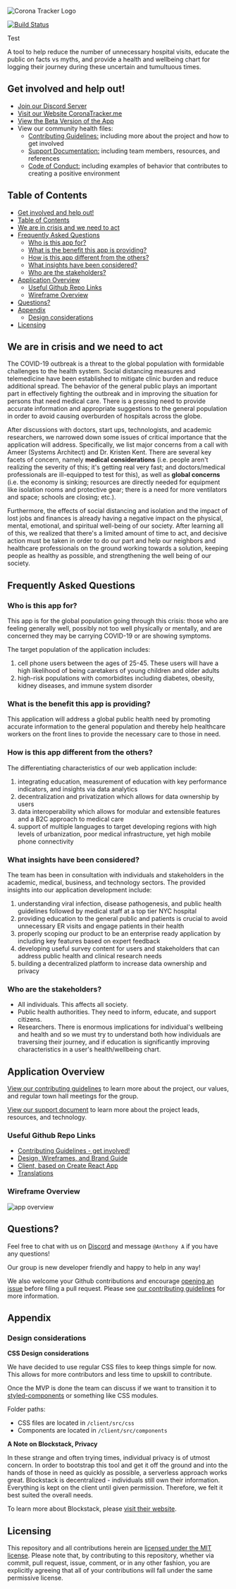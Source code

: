 ![Corona Tracker Logo](https://dg1fd6ea8poyj.cloudfront.net/images/Logo_CORONATRACKER_Text_Logo.png)

[![Build Status](http://img.shields.io/travis/COVID-19-electronic-health-system/Corona-tracker/master.svg?style=for-the-badge)](https://travis-ci.org/COVID-19-electronic-health-system/Corona-tracker)

Test

A tool to help reduce the number of unnecessary hospital visits, educate the public on facts vs myths, and provide a health and wellbeing chart for logging their journey during these uncertain and tumultuous times.

## Get involved and help out!

- [Join our Discord Server](https://discord.gg/pPERUuv)
- [Visit our Website CoronaTracker.me](https://coronatracker.me)
- [View the Beta Version of the App](https://coronatrackerbeta.com)
- View our community health files:
    - [Contributing Guidelines:](https://github.com/COVID-19-electronic-health-system/.github/blob/master/CONTRIBUTING.md) including more about the project and how to get involved
    - [Support Documentation:](https://github.com/COVID-19-electronic-health-system/.github/blob/master/SUPPORT.md) including team members, resources, and references
    - [Code of Conduct:](https://github.com/COVID-19-electronic-health-system/.github/blob/master/CODE_OF_CONDUCT.md) including examples of behavior that contributes to creating a positive environment

## Table of Contents

<!-- TOC -->

- [Get involved and help out!](#get-involved-and-help-out)
- [Table of Contents](#table-of-contents)
- [We are in crisis and we need to act](#we-are-in-crisis-and-we-need-to-act)
- [Frequently Asked Questions](#frequently-asked-questions)
  - [Who is this app for?](#who-is-this-app-for)
  - [What is the benefit this app is providing?](#what-is-the-benefit-this-app-is-providing)
  - [How is this app different from the others?](#how-is-this-app-different-from-the-others)
  - [What insights have been considered?](#what-insights-have-been-considered)
  - [Who are the stakeholders?](#who-are-the-stakeholders)
- [Application Overview](#application-overview)
  - [Useful Github Repo Links](#useful-github-repo-links)
  - [Wireframe Overview](#wireframe-overview)
- [Questions?](#questions)
- [Appendix](#appendix)
  - [Design considerations](#design-considerations)
- [Licensing](#licensing)

<!-- /TOC -->

## We are in crisis and we need to act

The COVID-19 outbreak is a threat to the global population with formidable challenges to the health system. Social distancing measures and telemedicine have been established to mitigate clinic burden and reduce additional spread. The behavior of the general public plays an important part in effectively fighting the outbreak and in improving the situation for persons that need medical care. There is a pressing need to provide accurate information and appropriate suggestions to the general population in order to avoid causing overburden of hospitals across the globe.

After discussions with doctors, start ups, technologists, and academic researchers, we narrowed down some issues of critical importance that the application will address. Specifically, we list major concerns from a call with Ameer (Systems Architect) and Dr. Kristen Kent. There are several key facets of concern, namely __medical considerations__ (i.e. people aren't realizing the severity of this; it's getting real very fast; and doctors/medical professionals are ill-equipped to test for this), as well as __global concerns__ (i.e. the economy is sinking; resources are directly needed for equipment like isolation rooms and protective gear; there is a need for more ventilators and space; schools are closing; etc.).

Furthermore, the effects of social distancing and isolation and the impact of lost jobs and finances is already having a negative impact on the physical, mental, emotional, and spiritual well-being of our society. After learning all of this, we realized that there's a limited amount of time to act, and decisive action must be taken in order to do our part and help our neighbors and healthcare professionals on the ground working towards a solution, keeping people as healthy as possible, and strengthening the well being of our society.

## Frequently Asked Questions

### Who is this app for?

This app is for the global population going through this crisis: those who are feeling generally well, possibly not too well physically or mentally, and are concerned they may be carrying COVID-19 or are showing symptoms.

The target population of the application includes:
1. cell phone users between the ages of 25-45. These users will have a high likelihood of being caretakers of young children and older adults
2. high-risk populations with comorbidites including diabetes, obesity, kidney diseases, and immune system disorder

### What is the benefit this app is providing?

This application will address a global public health need by promoting accurate information to the general population and thereby help healthcare workers on the front lines to provide the necessary care to those in need.

### How is this app different from the others?

The differentiating characteristics of our web application include:
1. integrating education, measurement of education with key performance indicators, and insights via data analytics
2. decentralization and privatization which allows for data ownership by users
3. data interoperability which allows for modular and extensible features and a B2C approach to medical care
4. support of multiple languages to target developing regions with high levels of urbanization, poor medical infrastructure, yet high mobile phone connectivity

### What insights have been considered?

The team has been in consultation with individuals and stakeholders in the academic, medical, business, and technology sectors. The provided insights into our application development include:
1. understanding viral infection, disease pathogenesis, and public health guidelines followed by medical staff at a top tier NYC hospital
2. providing education to the general public and patients is crucial to avoid unnecessary ER visits and engage patients in their health
3. properly scoping our product to be an enterprise ready application by including key features based on expert feedback
4. developing useful survey content for users and stakeholders that can address public health and clinical research needs
5. building a decentralized platform to increase data ownership and privacy

### Who are the stakeholders?

- All individuals. This affects all society.
- Public health authorities. They need to inform, educate, and support citizens.
- Researchers. There is enormous implications for individual's wellbeing and health and so we must try to understand both how individuals are traversing their journey, and if education is significantly improving characteristics in a user's health/wellbeing chart.

## Application Overview

[View our contributing guidelines](https://github.com/COVID-19-electronic-health-system/.github/blob/master/CONTRIBUTING.md) to learn more about the project, our values, and regular town hall meetings for the group.

[View our support document](https://github.com/COVID-19-electronic-health-system/.github/blob/master/SUPPORT.md) to learn more about the project leads, resources, and technology.

### Useful Github Repo Links

- [Contributing Guidelines - get involved!](https://github.com/COVID-19-electronic-health-system/.github/blob/master/CONTRIBUTING.md)
- [Design, Wireframes, and Brand Guide](./design)
- [Client, based on Create React App](./client)
- [Translations](./Translations/README.md)

### Wireframe Overview

![app overview](/design/wireframes/FINAL-V1-03.20/MASTER_WIREFRAME.png)

## Questions?

Feel free to chat with us on [Discord](https://discord.gg/pPERUuv) and message `@Anthony A` if you have any questions!

Our group is new developer friendly and happy to help in any way!

We also welcome your Github contributions and encourage [opening an issue](https://github.com/COVID-19-electronic-health-system/Corona-tracker/issues) before filing a pull request. Please see [our contributing guidelines](https://github.com/COVID-19-electronic-health-system/.github/blob/master/CONTRIBUTING.md) for more information.

## Appendix

### Design considerations

__CSS Design considerations__

We have decided to use regular CSS files to keep things simple for now. This allows for more contributors and less time to upskill to contribute.

Once the MVP is done the team can discuss if we want to transition it to [styled-components](https://styled-components.com) or something like CSS modules.

Folder paths:
- CSS files are located in `/client/src/css`
- Components are located in `/client/src/components`

__A Note on Blockstack, Privacy__

In these strange and often trying times, individual privacy is of utmost concern. In order to bootstrap this tool and get it off the ground and into the hands of those in need as quickly as possible, a serverless approach works great. Blockstack is decentralized - individuals still own their information. Everything is kept on the client until given permission. Therefore, we felt it best suited the overall needs.

To learn more about Blockstack, please [visit their website](https://blockstack.org/).

## Licensing

This repository and all contributions herein are [licensed under the MIT license](./LICENSE). Please note that, by contributing to this repository, whether via commit, pull request, issue, comment, or in any other fashion, you are explicitly agreeing that all of your contributions will fall under the same permissive license.
